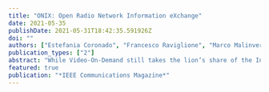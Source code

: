```yaml
---
title: "ONIX: Open Radio Network Information eXchange"
date: 2021-05-35
publishDate: 2021-05-31T18:42:35.591926Z
doi: ""
authors: ["Estefania Coronado", "Francesco Raviglione", "Marco Malinverno", "Claudio Casetti", "Ana Cantarero", "Gabriel Cebrián-Márquez", "Roberto Riggio"]
publication_types: ["2"]
abstract: "While Video-On-Demand still takes the lion’s share of the Internet traffic, we are witnessing a significant increase in the adoption of mobile applications defined by tight bitrate and latency requirements, e.g., augmented/virtual reality. Supporting such applications over a mobile network is very challenging due to the unsteady nature of the network and the long distance between the users and the application backend, which usually sits in the cloud. To address these and other challenges, like security, reliability, and scalability, a new paradigm termed Multi-access Edge Computing (MEC) has emerged. MEC places computational resources closer to the end users, thus reducing the overall end-to-end latency and the utilization of the network backhaul. However, to adapt to the volatile nature of a mobile network, MEC applications need real-time information about the status of the radio channel. The ETSI-defined Radio Network Information Service (RNIS) is in charge of providing MEC applications with up-to-date information about the radio network. In this paper, we first discuss three use cases that can benefit from the RNIS (collision avoidance, media streaming, and Industrial Internet of Things). Then, we analyze the requirements and challenges underpinning the design of a scalable RNIS platform and we report on a prototype implementation and on its evaluation. Finally, we provide a roadmap of future research challenges"
featured: true
publication: "*IEEE Communications Magazine*"
---
```


